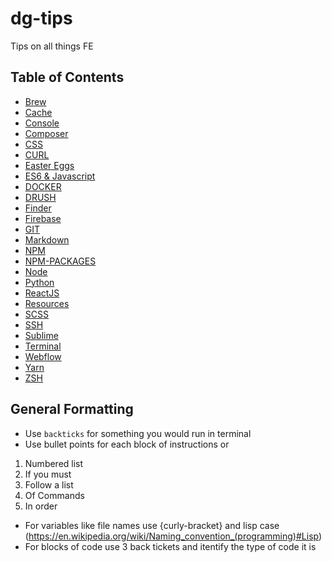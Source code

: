 # dg-tips

Tips on all things FE

## Table of Contents

- [Brew](/BREW/README.md)
- [Cache](/CACHE/README.md)
- [Console](/CONSOLE/README.md)
- [Composer](/COMPOSER/README.md)
- [CSS](/CSS/README.md)
- [CURL](/CURL/README.md)
- [Easter Eggs](/EASTEREGGS/README.md)
- [ES6 & Javascript](/JS/README.md)
- [DOCKER](/DOCKER/README.md)
- [DRUSH](/DRUSH/README.md)
- [Finder](/FINDER/README.md)
- [Firebase](/FIREBASE/README.md)
- [GIT](/GIT/README.md)
- [Markdown](/MARKDOWN/README.md)
- [NPM](/NPM/README.md)
- [NPM-PACKAGES](/NPM-PACKAGES/README.md)
- [Node](/NODE/README.md)
- [Python](/PYTHON/README.md)
- [ReactJS](/REACT/README.md)
- [Resources](/RESOURCES/README.md)
- [SCSS](/SCSS/README.md)
- [SSH](/SSH/README.md)
- [Sublime](/SUBLIME/README.md)
- [Terminal](/TERMINAL/README.md)
- [Webflow](/WEBFLOW/README.md)
- [Yarn](/YARN/README.md)
- [ZSH](/ZSH/README.md)

## General Formatting

- Use `backticks` for something you would run in terminal
- Use bullet points for each block of instructions or

1. Numbered list
2. If you must
3. Follow a list
4. Of Commands
5. In order

- For variables like file names use {curly-bracket} and lisp case (https://en.wikipedia.org/wiki/Naming_convention_(programming)#Lisp)
- For blocks of code use 3 back tickets and itentify the type of code it is
